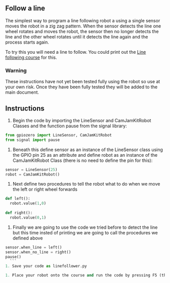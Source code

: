 ## Follow a line

The simplest way to program a line following robot a using a single sensor moves the robot in a zig zag pattern. When the sensor detects the line one wheel rotates and moves the robot, the sensor then no longer detects the line and the other wheel rotates until it detects the line again and the process starts again.

To try this you will need a line to follow. You could print out the [Line following course](https://github.com/CamJam-EduKit/EduKit3/blob/master/CamJam%20EduKit%203%20-%20Robotics%20-%20Line%20Following%20Course.pdf) for this.

### Warning
These instructions have not yet been tested fully using the robot so use at your own risk. Once they have been fully tested they will be added to the main document.

## Instructions

1. Begin the code by importing the LineSensor and CamJamKitRobot Classes and the function pause from the signal library:

  ```python
  from gpiozero import LineSensor, CamJamKitRobot
  from signal import pause
  ```

1. Beneath this define sensor as an instance of the LineSensor class using the GPIO pin 25 as an attribute and define robot as an instance of the CamJamKitRobot Class (there is no need to define the pin for this): 

  ```python
  sensor = LineSensor(25)
  robot = CamJamKitRobot()
  ```
1. Next define two procedures to tell the robot what to do when we move the left or right wheel forwards

  ```python
  def left():
    robot.value(1,0)
    
  def right():
    robot.value(0,1)
  ```

1. Finally we are going to use the code we tried before to detect the line but this time insted of printing we are going to call the procedures we defined above

  ```python
  sensor.when_line = left()
  sensor.when_no_line = right()
  pause()
    ```
1. Save your code as linefollower.py

1. Place your robot onto the course and run the code by pressing F5 (this works best if you have connected over VNC using a battery and not very well at all if you are connected to a screen, keyboard, mouse and power supply).







